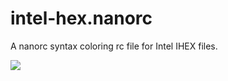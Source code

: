 intel-hex.nanorc
================

A nanorc syntax coloring rc file for Intel IHEX files.

<img src="https://camo.githubusercontent.com/11d9547530d303cab2e6a47d95ccf751636c393f/687474703a2f2f7777772e686f62627974656e742e636f6d2f6f746865722f66696c65732f64656d6f2e706e67" />


